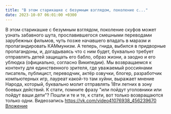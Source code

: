 ```yaml
---
title: "В этом старикашке с безумным взглядом, поколение с..."
date: 2023-10-07 06:01:00 +0300
---
```


В этом старикашке с безумным взглядом, поколение скуфов может узнать забавного шута, прославившегося смешными переводами зарубежных фильмов, чуть позже начавшего впадать в маразм и пропагандировать КАМмунизм. А теперь, гнида, выбился в придворные пропагандоны, и, догадываясь что с ним будет, буквально требует отправлять детей защищать его бабло, образ жизни, а заодно и его ублюдка (официально, согласно Википедии).
Мы возвращаемся к контенту для единственного зрителя, где уважаемый россиянами писатель, публицист, переводчик, актёр озвучки, блогер, разработчик компьютерных игр, лауреат какой-то там хуйни, выражает мнение Народа, который, буквально молит отправлять 18ти летних в зону боевых действий.
К стати, помните фразу "или пойдут уголовники или пойдут ваши дети"? Пошли и те и те, к стати, вот только возвращаются только одни.
Видеозапись
<a class="vk-attach" href="https://vk.com/video41076938_456239670">https://vk.com/video41076938_456239670</a>
<a class="vk-attach" href="https://vk.com/video41076938_456239670">Вложение</a>
